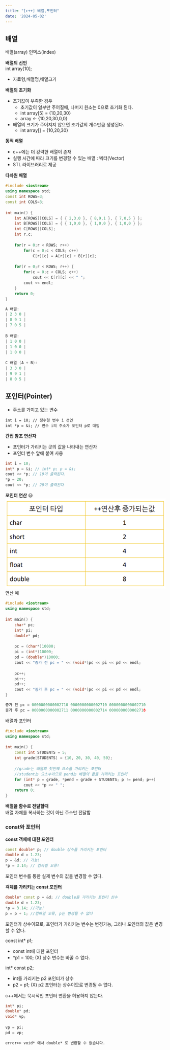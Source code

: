 ```yaml
---
title: "[c++] 배열,포인터"
date: '2024-05-02'  
---
```

## 배열
배열(array)
인덱스(index)

__배열의 선언__  
int array[10];
- 자료형,배열명,배열크기

__배열의 초기화__
- 초기값이 부족한 경우
    - 초기값이 일부만 주어질때, 나머지 원소는 0으로 초기화 된다.
    - int array[5] = {10,20,30}
    - array <- {10,20,30,0,0}
- 배열의 크기가 주어지지 않으면 초기값의 개수만큼 생성된다.
    - int array[] = {10,20,30}

__동적 배열__
- c++에는 더 강력한 배열이 존재
- 실행 시간에 따라 크기를 변경할 수 있는 배열 : 벡터(Vector)
- STL 라이브러리로 제공

__다차원 배열__
```cpp
#include <iostream>
using namespace std;
const int ROWS=3;
const int COLS=3;

int main() {
    int A[ROWS][COLS] = { { 2,3,0 }, { 8,9,1 }, { 7,0,5 } };
    int B[ROWS][COLS] = { { 1,0,0 }, { 1,0,0 }, { 1,0,0 } };
    int C[ROWS][COLS];
    int r,c;
    
    for(r = 0;r < ROWS; r++)
        for(c = 0;c < COLS; c++)
            C[r][c] = A[r][c] + B[r][c];
    
    for(r = 0;r < ROWS; r++) {
        for(c = 0;c < COLS; c++)
            cout << C[r][c] << " ";
        cout << endl;
    }
    return 0;
}
```
```cpp
A 배열:
| 2 3 0 |
| 8 9 1 |
| 7 0 5 |

B 배열:
| 1 0 0 |
| 1 0 0 |
| 1 0 0 |

C 배열 (A + B):
| 3 3 0 |
| 9 9 1 |
| 8 0 5 |
```

## 포인터(Pointer)
- 주소를 가지고 있는 변수
```
int i = 10; // 정수형 변수 i 선언
int *p = &i; // 변수 i의 주소가 포인터 p로 대입
```

__간접 참조 연산자__
- 포인터가 가리키는 곳의 값을 나타내는 연산자
- 포인터 변수 앞에 붙여 사용
```cpp
int i = 10;
int* p = &i; // int* p; p = &i;
cout << *p; // 10이 출력된다.
*p = 20;
cout << *p; // 20이 출력된다
```

__포인터 연산__ 😃  
![alt text](image-6.png)
연산 예
```cpp
#include <iostream>
using namespace std;

int main() {
	char* pc;
	int* pi;
	double* pd;

	pc = (char*)10000;
	pi = (int*)10000;
	pd = (double*)10000;
	cout << "증가 전 pc = " << (void*)pc << pi << pd << endl;

	pc++;
	pi++;
	pd++;
	cout << "증가 후 pc = " << (void*)pc << pi << pd << endl;
}
```
```cpp
증가 전 pc = 0000000000002710 0000000000002710 0000000000002710
증가 후 pc = 0000000000002711 0000000000002714 0000000000002718
```
배열과 포인터
```cpp
#include <iostream>
using namespace std;

int main() {
	const int STUDENTS = 5;
	int grade[STUDENTS] = {10, 20, 30, 40, 50};

	//grade는 배열의 첫번째 요소를 가리키는 포인터
	//student는 요소수이므로 pend는 배열의 끝을 가리키는 포인터
	for (int* p = grade, *pend = grade + STUDENTS; p != pend; p++)
		cout << *p << " ";
	return 0;
}
```

__배열을 함수로 전달할때__  
배열 자체를 복사하는 것이 아닌 주소만 전달함

### const와 포인터

__const 객체에 대한 포인터__
```cpp
const double* p; // double 상수를 가리키는 포인터
double d = 1.23;
p = &d; // 가능!
*p = 3.14; // 컴파일 오류!
```
포인터 변수를 통한 실제 변수의 값을 변경할 수 없다.

__객체를 가리키는 const 포인터__
```cpp
double* const p = &d; // double을 가리키는 포인터 상수
double d = 1.23; 
*p = 3.14; //가능!
p = p + 1; //컴파일 오류, p는 변경될 수 없다
```
포인터가 상수이므로, 포인터가 가리키는 변수는 변경가능, 그러나 포인터의 값은 변경할 수 없다.

const int* p1;
- const int에 대한 포인터
- *p1 = 100; (X) 상수 변수는 바꿀 수 없다.

int* const p2;
- int를 가리키는 p2 포인터가 상수
- p2 = p1; (X) p2 포인터는 상수이므로 변경될 수 없다.

c++에서는 묵시적인 포인터 변환을 허용하지 않는다.
```cpp
int* pi;
double* pd;
void* vp;

vp = pi;
pd = vp;
```
`error>> void* 에서 double* 로 변환할 수 없습니다.`